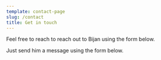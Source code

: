 ```yaml
---
template: contact-page
slug: /contact
title: Get in touch
---
```


Feel free to reach to reach out to Bijan using the form below.<br>

Just send him a message using the form below.
